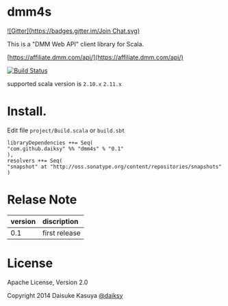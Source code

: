 dmm4s
=============
[![Gitter](https://badges.gitter.im/Join Chat.svg)](https://gitter.im/daiksy/dmm4s?utm_source=badge&utm_medium=badge&utm_campaign=pr-badge&utm_content=badge)

This is a "DMM Web API" client library for Scala.

[https://affiliate.dmm.com/api/](https://affiliate.dmm.com/api/)

[![Build Status](https://travis-ci.org/daiksy/dmm4s.png?branch=master)](https://travis-ci.org/daiksy/dmm4s)

supported scala version is ```2.10.x``` ```2.11.x```

# Install.

Edit file `project/Build.scala` or `build.sbt`

```
libraryDependencies ++= Seq(
"com.github.daiksy" %% "dmm4s" % "0.1"
),
resolvers ++= Seq(
"snapshot" at "http://oss.sonatype.org/content/repositories/snapshots"
)
```

# Relase Note
| version | discription |
|:----------|:----------|
| 0.1 | first release |

# License

Apache License, Version 2.0

Copyright 2014 Daisuke Kasuya [@daiksy](https://twitter.com/daiksy)